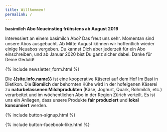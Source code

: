 ```yaml
---
title: Willkommen!
permalink: /
---
```


<div class="alert alert-success" role="alert" data-href="https://basimil.ch/genossenschaft/#abo-bestellen">
  <div style="font-weight:bold;">
  basimilch Abo Neueinstieg frühstens ab August 2019
  </div>

Interessiert an einem basimilch Abo? Das freut uns sehr. Momentan sind unsere Abos ausgebucht. Ab Mitte August können wir hoffentlich wieder einige Neuabos vergeben. Du kannst Dich aber jederzeit für ein Abo einschreiben, und ab Januar 2020 bist Du ganz sicher dabei. Danke für Deine Geduld!
  
   </div>  
   
{% include newsletter_form.html %}


Die **{{site.info.name}}** ist eine kooperative Käserei auf dem
Hof Im Basi in Dietikon. Die **Biomilch** der behornten Kühe wird in der
hofeigenen Käserei zu **naturbelassenen Milchprodukten** (Käse, Joghurt, Quark,
Rohmilch, etc.) verarbeitet und im wöchentlichen Abo in der Region
Zürich verteilt. Es ist uns ein Anliegen, dass unsere Produkte **fair produziert**
und **lokal konsumiert** werden.

{% include button-signup.html %}   

{% include button-facebook-like.html %}


